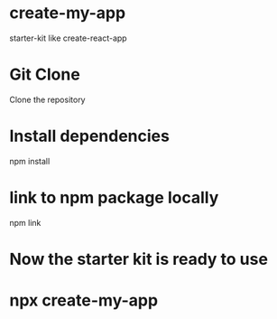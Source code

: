 # create-my-app
starter-kit like create-react-app

# Git Clone
Clone the repository

# Install dependencies
npm install

# link to npm package locally
npm link

# Now the starter kit is ready to use

# npx create-my-app <project-name>
